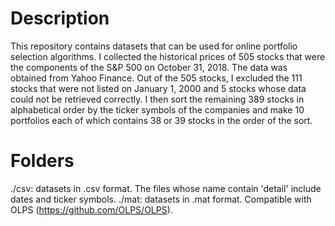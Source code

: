 # Description

This repository contains datasets that can be used for online portfolio selection algorithms.
I collected the historical prices of 505 stocks that were the components of the S&P 500 on October 31, 2018. 
The data was obtained from Yahoo Finance. Out of the 505 stocks, I excluded the 111 stocks 
that were not listed on January 1, 2000 and 5 stocks whose data could not be retrieved correctly. 
I then sort the remaining 389 stocks in alphabetical order by the ticker symbols of
the companies and make 10 portfolios each of which contains 38 or 39 stocks in the order of the sort. 

# Folders

./csv: datasets in .csv format. The files whose name contain 'detail' include dates and ticker symbols.
./mat: datasets in .mat format. Compatible with OLPS (https://github.com/OLPS/OLPS).
